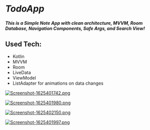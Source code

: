 # _TodoApp_

##### _This is a Simple  Note App with clean architecture, MVVM, Room Database, Navigation Components, Safe Args, and Search View!_

## Used Tech:


* Kotlin
* MVVM
* Room
* LiveData
* ViewModel
* ListAdapter for animations on data changes

[![Screenshot-1625401742.png](https://i.postimg.cc/jjQMJpCZ/Screenshot-1625401742.png)](https://postimg.cc/940d6Nd7)

[![Screenshot-1625401980.png](https://i.postimg.cc/DZvBQxXF/Screenshot-1625401980.png)](https://postimg.cc/sBLYs9m0)

[![Screenshot-1625402150.png](https://i.postimg.cc/yxWjtWjb/Screenshot-1625402150.png)](https://postimg.cc/q6V2CJ9s)

[![Screenshot-1625401997.png](https://i.postimg.cc/nz3T3q4m/Screenshot-1625401997.png)](https://postimg.cc/phnDTh1V)

